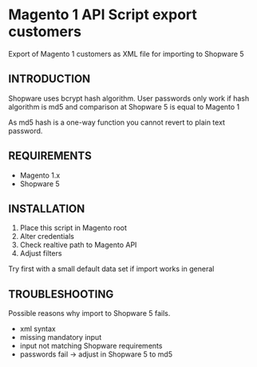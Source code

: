 # Magento 1 API Script export customers
Export of Magento 1 customers as XML file for importing to Shopware 5

## INTRODUCTION

Shopware uses bcrypt hash algorithm. User passwords only work if hash algorithm is md5 and
comparison at Shopware 5 is equal to Magento 1

As md5 hash is a one-way function you cannot revert to plain text password.

## REQUIREMENTS

- Magento 1.x
- Shopware 5

## INSTALLATION

1. Place this script in Magento root
2. Alter credentials
3. Check realtive path to Magento API
4. Adjust filters

Try first with a small default data set if import works in general

## TROUBLESHOOTING

Possible reasons why import to Shopware 5 fails.

- xml syntax
- missing mandatory input
- input not matching Shopware requirements
- passwords fail -> adjust in Shopware 5 to md5




